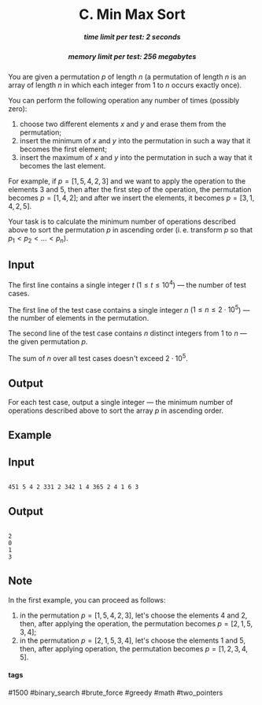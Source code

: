 <h1 style='text-align: center;'> C. Min Max Sort</h1>

<h5 style='text-align: center;'>time limit per test: 2 seconds</h5>
<h5 style='text-align: center;'>memory limit per test: 256 megabytes</h5>

You are given a permutation $p$ of length $n$ (a permutation of length $n$ is an array of length $n$ in which each integer from $1$ to $n$ occurs exactly once).

You can perform the following operation any number of times (possibly zero): 

1. choose two different elements $x$ and $y$ and erase them from the permutation;
2. insert the minimum of $x$ and $y$ into the permutation in such a way that it becomes the first element;
3. insert the maximum of $x$ and $y$ into the permutation in such a way that it becomes the last element.

For example, if $p = [1, 5, 4, 2, 3]$ and we want to apply the operation to the elements $3$ and $5$, then after the first step of the operation, the permutation becomes $p = [1, 4, 2]$; and after we insert the elements, it becomes $p = [3, 1, 4, 2, 5]$.

Your task is to calculate the minimum number of operations described above to sort the permutation $p$ in ascending order (i. e. transform $p$ so that $p_1 < p_2 < \dots < p_n$).

## Input

The first line contains a single integer $t$ ($1 \le t \le 10^4$) — the number of test cases.

The first line of the test case contains a single integer $n$ ($1 \le n \le 2 \cdot 10^5$) — the number of elements in the permutation.

The second line of the test case contains $n$ distinct integers from $1$ to $n$ — the given permutation $p$.

The sum of $n$ over all test cases doesn't exceed $2 \cdot 10^5$.

## Output

For each test case, output a single integer — the minimum number of operations described above to sort the array $p$ in ascending order.

## Example

## Input


```

451 5 4 2 331 2 342 1 4 365 2 4 1 6 3
```
## Output


```

2
0
1
3

```
## Note

In the first example, you can proceed as follows: 

1. in the permutation $p = [1, 5, 4, 2, 3]$, let's choose the elements $4$ and $2$, then, after applying the operation, the permutation becomes $p = [2, 1, 5, 3, 4]$;
2. in the permutation $p = [2, 1, 5, 3, 4]$, let's choose the elements $1$ and $5$, then, after applying operation, the permutation becomes $p = [1, 2, 3, 4, 5]$.


#### tags 

#1500 #binary_search #brute_force #greedy #math #two_pointers 